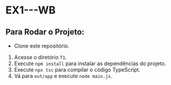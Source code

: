 # EX1---WB

## Para Rodar o Projeto:
 - Clone este repositório.

1. Acesse o diretório `T1`.
2. Execute `npm install` para instalar as dependências do projeto.
3. Execute `npx tsc` para compilar o código TypeScript.
4. Vá para `out/app` e execute `node main.js`.
